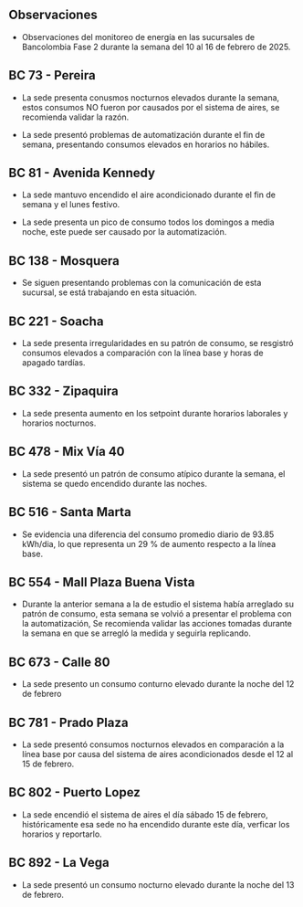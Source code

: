 ## Observaciones

<div align="right">

<!--<span style="font-size: smaller;"> Reporte semanal elaborado 02/01/2024</span> -->

</div>

- Observaciones del monitoreo de energía en las sucursales de Bancolombia Fase 2 durante la semana del 10 al 16 de febrero de 2025.

## BC 73 - Pereira

- La sede presenta conusmos nocturnos elevados durante la semana, estos consumos NO fueron por causados por el sistema de aires, se recomienda validar la razón.

- La sede presentó problemas de automatización durante el fin de semana, presentando consumos elevados en horarios no hábiles.

<!--- La sede presenta cambios en el setpoint del sistema de aire durante los horarios laborales.
- La sede presenta un apagado tardío en el sistema de aires el día viernes 13 de diciembre.-->

<!--## BC 79 - La Quinta Ibague

- La sede solucionó el problema con el encendido durante el fin de semana.

- La sede presentó un cambio en el setpoint del funcionamiento de los aires, afectando tanto los consumos diurnos como los nocturnos, históricamente la sede apaga por completo el sistema de aires, ahora se queda encendido a una carga baja.-->




 ## BC 81 - Avenida Kennedy

- La sede mantuvo encendido el aire acondicionado durante el fin de semana y el lunes festivo. 

- La sede presenta un pico de consumo todos los domingos a media noche, este puede ser causado por la automatización.


<!-- ## BC 111 - Corozal

- Se presenta desconexión en los de aire, se está trabjando para reestablecer la comunicación. -->

<!-- - La sede presentó un consumo nocturno elevado la noche del 11 de Marzo. -->
<!-- Se corrige novedad de la carga del AA, para el 2 de mayo se puede tomar sede como referencia. Carga del aire era muy pequeña -->


<!--## BC 115 - Circunvalar Pereira

<!-- - La sede presenta cambios en el setpoint del sistema de aire durante los horarios laborales.-->

<!-- - La sede mejoró su patrón de consumo.-->

<!--- La sede encendió el equipo de aire acondicionado el dia 6 de enero, que representa un día festivo.

- Esta sede presenta de forma recurrente el funcionamiento de equipos de aire acondicionado los días festivos.

<!-- -El cambio que presento la sede fue porque se pusieron las cargas de los cajeros que siempre funcionan -->

<!-- - La sede modificó su patrón de consumo histórico a partir del 30 de noviembre de 2023, especialmente en lo que respecta a los consumos nocturnos.-->

<!-- Se normaliza la novedad en la carga de aire acondicionado fuera del horario laboral a partir del 25 de noviembre, lo que resultará en una disminución en el consumo de energía y se reflejará en ahorros.-->
## BC 138 - Mosquera

- Se siguen presentando problemas con la comunicación de esta sucursal, se está trabajando en esta situación.

## BC 221 - Soacha

<!--- La sede encendió el sistema de aires a carga parcial el día lunes 6 de enero que representa un día festivo. -->

- La sede presenta irregularidades en su patrón de consumo, se resgistró consumos elevados a comparación con la línea base y horas de apagado tardías.

<!-- - La sede presenta intermitencias en los setpoint del aire acondicionado, lo normal es que la sede tenga un pico de potencia de 2.5 kW, y se tienen registros de 10 kW como el día 21 de octubre.  -->

<!--- La sede ha aumentado el consumo en horarios nocturnos, probablemente se deba a un cambio en el setpoint, anteriormente este se apagaba por completo. -->

<!--## BC 265 Valle de Lili

<!--- Se evidencia una diferencia del consumo promedio diario de 84.14 kWh/dia, lo que representa un 85 % de aumento respecto a la línea base.

- La sede tuvo problemas con la automatización durante el fin de semana

- La sede tuvo cambios en el setpoint en horarios laborales, duplicando su consumo. -->

<!--- La sede normalizó su consumo promedio con el establecido en la línea base, a comaración con la anterior semana que se duplicó.-->


## BC 332 - Zipaquira

- La sede presenta aumento en los setpoint durante horarios laborales y horarios nocturnos.
<!-- ## BC 334 - El Peñol

- Se presentan problemas con las medidas, se está validando esta información -->

<!-- ## BC 367 - Granada Meta 

- Presentó perdida de comunicación el 13 de noviembre.-->

<!--## BC 384 - Anapoima 

- La sede normalizó su patrón de consumo.-->

<!--## BC 385 - Villeta

- Se evidencia una diferencia del consumo promedio diario de 23.77 kWh/dia, lo que representa un 17 % de aumento respecto a la línea base. -->

<!--## BC 388 - CC Hayuelos

- La sede presenta aumento en su consumo en horarios laborales, y reducción en sus consumos nocturnos. -->

<!--## BC 415 - El Retiro

- Se presentan problemas con la medida de los aires, se está realizando la revisón.-->

<!--## BC 461 - La Carolina Unicentro

- La sede presenta un consumo nocturno elevado la noche del 3 de febrero.

- La sede presenta consumos elevados durante los horarios laborales.-->

## BC 478 - Mix Vía 40

- La sede presentó un patrón de consumo atípico durante la semana, el sistema se quedo encendido durante las noches.

<!--- La sede presenta un consumos nocturnos elevados durante la semana, el sistema de aires no fue apagado durante las noches de días laborales, validar la razón.-->

<!--La sede presentó consumos nocturnos elevados durante la semana, comparados con la línea base.-->

<!-- ## BC 479 - Pamplona

- La sede encendió el sistema de aires durante el fin de semana, históricamente nunca se ha detectado este comportamiento. -->

<!--## BC 513 - El Dificil 

<!--- La sede presenta consumos elvados causados por el sistema de aire durante los horarios laborales.-->

<!--- La sede presentó consumos elevados los días que representan fin de semana. -->

<!-- - Para la sede se debe validar la instalación de las medidas de los equipos de aire.-->

<!-- - La sede presenta un patrón de consumo irregular, manteniendo el aire encendido en horas nocturnas.-->

<!--- La sede presenta un consumo nocturno elevado la noche del 3 de febrero.-->


## BC 516 - Santa Marta

- Se evidencia una diferencia del consumo promedio diario de 93.85 kWh/dia, lo que representa un 29 % de aumento respecto a la línea base.


<!--## BC 517 - El Rodadero 

- La sede presento un consumo atípico durante el fin de semana, validar que le ocurrió al sistema de aires.

- La sede presenta un consumo nocturno elevado la noche del 5 de febrero.

- Se evidencia una diferencia del consumo promedio diario de 33.54 kWh/dia, lo que representa un 19 % de disminución respecto a la línea base.-->

## BC 554 - Mall Plaza Buena Vista

<!--- La sede normalizo su patrón de consumo, recordemos que la sede venía con el problema de que la automatización no apagaba el sistema de aires durante los fines de semana.

- Se evidencia una diferencia del consumo promedio diario de 124.09 kWh/dia, lo que representa un 20 % de disminución respecto a la línea base.-->

- Durante la anterior semana a la de estudio el sistema había arreglado su patrón de consumo, esta semana se volvió a presentar el problema con la automatización, Se recomienda validar las acciones tomadas durante la semana en que se arregló la medida y seguirla replicando.

<!-- - La sede presenta un patrón de consumo irregular los días 5 y 6 de julio-->

<!-- - La sede presenta un conumo elevado el día 7 de julio que due domingo.-->
<!--## BC 583 - Riosucio

- La sede presentó consumos elevados la madrugada del 24 de octubre a causa del aire acondicionado.-->

<!-- ## BC 619 - Plaza del Bosque Ibague-->

## BC 673 - Calle 80

- La sede presento un consumo conturno elevado durante la noche del 12 de febrero

<!-- ## BC 681 - Cerete

- El problema con la instalación de la medida de los equipos de aire ha sido solucionado.-->
<!-- - Se está validando la instalación de los equipos de medida del aire acondicionado.

- La sede normalizó su patrón de consumo.-->

<!--## BC 687 - Planeta Rica

- La sede presenta cambios en el setpoint del sistema de aire durante los horarios laborales.
-->
<!-- - La sede presentó un consumo elevedo durante el fin de semana, el aire acondicionado se enciende de manera parcial, validar si se debe a alguna actividad operativa. -->
<!-- - La sede presentó una desconexión de la medida el día 18 de junio, y se reestableció la comunicación el día 21 de junio. -->

<!--## BC 689 - Metropolis 

<!--- Se evidencia una diferencia del consumo promedio diario de 28.97 kWh/dia, lo que representa un 30 % de disminución respecto a la línea base.

- La sede encendió el sistema de aires la madrugada del 22 de noviembre, validar si se realizaron labores de mantenimiento. -->

<!--- La sede aumento sus consumos en horarios laborales.

- La sede presentó consumos elevados durante el fin de semana, validar la razón.

- La sede mejoró en sus horarios de encendido y apagado.-->


<!--## BC 733 - La Unión Valle

- La sede presenta un consumo nocturno la noche del 22 de enero.

- Es la segunda vez que ocurre este consumo nocturno elevado la noche de un miércoles.-->

<!-- - La sede presenta altos consumos nocturnos durante toda la semana. -->
<!--## BC 772 - Caicedonia 

- La sede presenta un consumo atípico el día domingo 17 de noviembre, validar si se presentaron labores de mantenimiento en el lugar. -->

<!--- La sede presenta un consumo atípico la noche del 10 de octubre.-->

<!--## BC 775 - Bulevar 54

- La sede presentó un patrón de consumo atípico durante la semana, validar si se realizaron labores de mantenimiento.-->

<!-- ## BC 777 - Parque Washington 

- La sede encendió el sistema de aires el día lunes 6 de enero que representa un día festivo.

- La sede solucionó el problema presentado durante el anterior año, los equipos de aire acondicionado no se apagan en su totalidad.

- La sede tuvo un consumo nocturno elevando la noche del 6 de enero.

<!--- Se solucionó la situciaíon que la sede presentaba sobre los encendidos de los equipos durante los fines de semana, sin embargo siguen quedandose encendidos en horarios nocturnos.-->

<!--- Esta sede presenta de forma recurrente el funcionamiento de equipos de aire acondicionado los días festivos.-->

## BC 781 - Prado Plaza

- La sede presentó consumos nocturnos elevados en comparación a la línea base por causa del sistema de aires acondicionados desde el 12 al 15 de febrero.

## BC 802 - Puerto Lopez 

- La sede encendió el sistema de aires el día sábado 15 de febrero, históricamente esa sede no ha encendido durante este día, verficar los horarios y reportarlo.

<!--## BC 832 - San Francisco de Paula

- La sede presesntó variaciones en el patrón de consumo, causadas por otras cargas diferentes al sistema de aires. -->

## BC 892 - La Vega

<!--- Se evidencia una diferencia del consumo promedio diario de 8.39 kWh/dia, lo que representa un 19 % de disminución respecto a la línea base.-->

<!-- - La sede mejoró su patrón de consumo a comparación con la línea base, como la hora y el setpoint del apagado.-->

- La sede presentó un consumo nocturno elevado durante la noche del 13 de febrero.


<!--## BC - Metropolitan

- El edificio presenta un patrón de consumo atípico a causa del sistema de aire en la terraza.-->


<!--## BC - Jardin Plaza

-  evidencia una diferencia del consumo promedio diario de 65.06 kWh/dia, lo que representa un 25 % de aumento respecto a la línea base.-->
